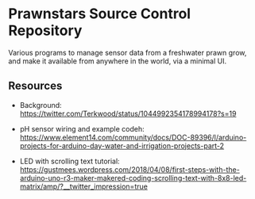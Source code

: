 # Prawnstars Source Control Repository

Various programs to manage sensor data from a freshwater prawn grow, and make it available from anywhere in the world, via a minimal UI.

## Resources 

- Background: https://twitter.com/Terkwood/status/1044992354178994178?s=19
- pH sensor wiring and example codeh: https://www.element14.com/community/docs/DOC-89396/l/arduino-projects-for-arduino-day-water-and-irrigation-projects-part-2

- LED with scrolling text tutorial: https://gustmees.wordpress.com/2018/04/08/first-steps-with-the-arduino-uno-r3-maker-makered-coding-scrolling-text-with-8x8-led-matrix/amp/?__twitter_impression=true
